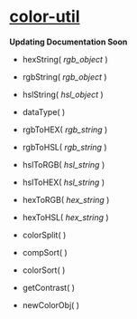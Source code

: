 # [color-util](https://github.com/imchriskitchens/color-util)

**Updating Documentation Soon**   

- hexString( *rgb_object* )
- rgbString( *rgb_object* )
- hslString( *hsl_object* )

- dataType( )

- rgbToHEX( *rgb_string* )
- rgbToHSL( *rgb_string* )
- hslToRGB( *hsl_string* )
- hslToHEX( *hsl_string* )
- hexToRGB( *hex_string* )
- hexToHSL( *hex_string* )

- colorSplit( )

- compSort( )
- colorSort( )

- getContrast( )

- newColorObj( )



```javascript

```
